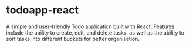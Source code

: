 # todoapp-react
A simple and user-friendly Todo application built with React. Features include the ability to create, edit, and delete tasks, as well as the ability to sort tasks into different buckets for better organisation.

